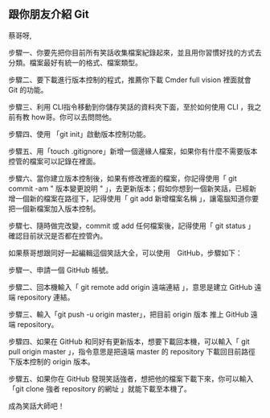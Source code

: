 ## 跟你朋友介紹 Git


蔡哥呀,

步驟一、你要先把你目前所有笑話收集檔案紀錄起來，並且用你習慣好找的方式去分類。檔案最好有統一的格式、檔案類型。

步驟二、要下載進行版本控制的程式，推薦你下載 Cmder full vision 裡面就會 Git 的功能。

步驟三、利用 CLI指令移動到你儲存笑話的資料夾下面，至於如何使用 CLI ，我之前有教 how哥。你可以去問問他。

步驟四、使用 「git init」啟動版本控制功能。

步驟五、用「touch  .gitignore」新增一個邊緣人檔案，如果你有什麼不需要版本控管的檔案可以記錄在裡面。

步驟六、當你建立版本控制後，如果有修改裡面的檔案，你記得使用「 git commit -am " 版本變更說明 " 」，去更新版本；假如你想到一個新笑話，已經新增一個新的檔案在路徑下，記得使用「 git add 新增檔案名稱 」，讓電腦知道你要把一個新檔案加入版本控制。

步驟七、隨時做完改變，commit 或 add 任何檔案後，記得使用「 git status 」確認目前狀況是否都在控管內。



如果蔡哥想跟同好一起編輯這個笑話大全，可以使用　GitHub，步驟如下：

步驟一、申請一個 GitHub 帳號。

步驟二、回本機輸入「 git remote add origin 遠端連結 」，意思是建立 GitHub 遠端 repository 連結。

步驟三、輸入「git push -u origin master」，把目前 origin 版本 推上 GitHub 遠端 repository。

步驟四、如果在 GitHub 和同好有更新版本，想要下載回本機，可以輸入「 git pull origin master 」，指令意思是把遠端 master 的 repository 下載回目前路徑下版本控制的 origin 版本。

步驟五、如果你在 GitHub 發現笑話強者，想把他的檔案下載下來，你可以輸入 「git clone 強者 repository 的網址 」就能下載至本機了。

成為笑話大師吧！


